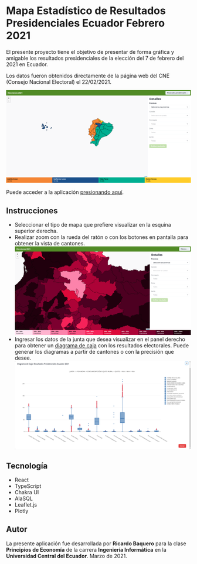 # Mapa Estadístico de Resultados Presidenciales Ecuador Febrero 2021

El presente proyecto tiene el objetivo de presentar de forma gráfica y amigable los resultados presidenciales de la elección del 7 de febrero del 2021 en Ecuador.

Los datos fueron obtenidos directamente de la página web del CNE (Consejo Nacional Electoral) el 22/02/2021.

![Captura de pantalla de la aplicación](/pictures/screenshot.png)

Puede acceder a la aplicación [presionando aquí](https://rickytb.github.io/elecciones-2021/).

## Instrucciones

* Seleccionar el tipo de mapa que prefiere visualizar en la esquina superior derecha.
* Realizar zoom con la rueda del ratón o con los botones en pantalla para obtener la vista de cantones.
![Captura de pantalla de cantones](/pictures/screenshot_cantones.png)
* Ingresar los datos de la junta que desea visualizar en el panel derecho para obtener un [diagrama de caja](https://es.wikipedia.org/wiki/Diagrama_de_caja) con los resultados electorales. Puede generar los diagramas a partir de cantones o con la precisión que desee.
![Captura de pantalla del diagrama de caja](/pictures/screenshot_diagrama.png)


## Tecnología

* React
* TypeScript
* Chakra UI
* AlaSQL
* Leaflet.js
* Plotly

## Autor
La presente aplicación fue desarrollada por **Ricardo Baquero** para la clase **Principios de Economía** de la carrera **Ingeniería Informática** en la **Universidad Central del Ecuador**. Marzo de 2021.

